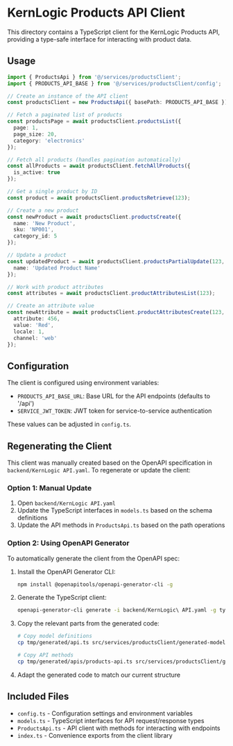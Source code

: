 # KernLogic Products API Client

This directory contains a TypeScript client for the KernLogic Products API, providing a type-safe interface for interacting with product data.

## Usage

```typescript
import { ProductsApi } from '@/services/productsClient';
import { PRODUCTS_API_BASE } from '@/services/productsClient/config';

// Create an instance of the API client
const productsClient = new ProductsApi({ basePath: PRODUCTS_API_BASE });

// Fetch a paginated list of products
const productsPage = await productsClient.productsList({ 
  page: 1, 
  page_size: 20,
  category: 'electronics'
});

// Fetch all products (handles pagination automatically)
const allProducts = await productsClient.fetchAllProducts({ 
  is_active: true 
});

// Get a single product by ID
const product = await productsClient.productsRetrieve(123);

// Create a new product
const newProduct = await productsClient.productsCreate({
  name: 'New Product',
  sku: 'NP001',
  category_id: 5
});

// Update a product
const updatedProduct = await productsClient.productsPartialUpdate(123, {
  name: 'Updated Product Name'
});

// Work with product attributes
const attributes = await productsClient.productAttributesList(123);

// Create an attribute value
const newAttribute = await productsClient.productAttributesCreate(123, {
  attribute: 456,
  value: 'Red',
  locale: 1,
  channel: 'web'
});
```

## Configuration

The client is configured using environment variables:

- `PRODUCTS_API_BASE_URL`: Base URL for the API endpoints (defaults to '/api')
- `SERVICE_JWT_TOKEN`: JWT token for service-to-service authentication

These values can be adjusted in `config.ts`.

## Regenerating the Client

This client was manually created based on the OpenAPI specification in `backend/KernLogic API.yaml`. To regenerate or update the client:

### Option 1: Manual Update

1. Open `backend/KernLogic API.yaml`
2. Update the TypeScript interfaces in `models.ts` based on the schema definitions
3. Update the API methods in `ProductsApi.ts` based on the path operations

### Option 2: Using OpenAPI Generator

To automatically generate the client from the OpenAPI spec:

1. Install the OpenAPI Generator CLI:
   ```bash
   npm install @openapitools/openapi-generator-cli -g
   ```

2. Generate the TypeScript client:
   ```bash
   openapi-generator-cli generate -i backend/KernLogic\ API.yaml -g typescript-axios -o tmp/generated
   ```

3. Copy the relevant parts from the generated code:
   ```bash
   # Copy model definitions
   cp tmp/generated/api.ts src/services/productsClient/generated-models.ts
   
   # Copy API methods
   cp tmp/generated/apis/products-api.ts src/services/productsClient/generated-api.ts
   ```

4. Adapt the generated code to match our current structure

## Included Files

- `config.ts` - Configuration settings and environment variables
- `models.ts` - TypeScript interfaces for API request/response types
- `ProductsApi.ts` - API client with methods for interacting with endpoints
- `index.ts` - Convenience exports from the client library 